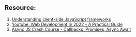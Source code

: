 ##


## Resource: 

1. [Understanding client-side JavaScript frameworks](https://developer.mozilla.org/en-US/docs/Learn/Tools_and_testing/Client-side_JavaScript_frameworks)
2. [Youtube: Web Development In 2022 - A Practical Guide](https://www.youtube.com/watch?v=EqzUcMzfV1w)
3. [Async JS Crash Course - Callbacks, Promises, Async Await](https://www.youtube.com/watch?v=PoRJizFvM7s&t=640s)

